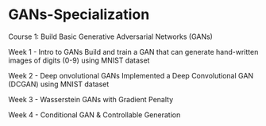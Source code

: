 # GANs-Specialization

Course 1: Build Basic Generative Adversarial Networks (GANs)


Week 1 - Intro to GANs
  Build and train a GAN that can generate hand-written images of digits (0-9) using MNIST dataset
  
  
Week 2 - Deep onvolutional GANs
   Implemented a Deep Convolutional GAN (DCGAN) using MNIST dataset
   
   
Week 3 - Wasserstein GANs with Gradient Penalty
  
  
Week 4 - Conditional GAN & Controllable Generation
